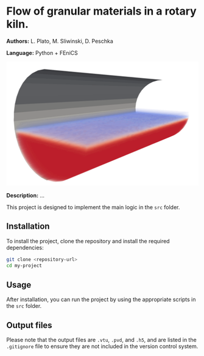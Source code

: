 # Flow of granular materials in a rotary kiln.

**Authors:** L. Plato, M. Sliwinski, D. Peschka

**Language:** Python + FEniCS

<img src="media/kiln.gif">

**Description:** ...

This project is designed to implement the main logic in the `src` folder.

## Installation

To install the project, clone the repository and install the required dependencies:

```bash
git clone <repository-url>
cd my-project
```

## Usage

After installation, you can run the project by using the appropriate scripts in the `src` folder.

## Output files

Please note that the output files are `.vtu`, `.pvd`, and `.h5`, and are listed in the `.gitignore` file to ensure they are not included in the version control system.
